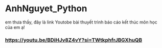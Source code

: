 # AnhNguyet_Python
em thưa thầy, đây là link Youtobe bài thuyết trình báo cáo kết thúc môn học của em ạ!
### https://youtu.be/BDiHJv8Z4vY?si=TWtkphfrJBGXhuQB
